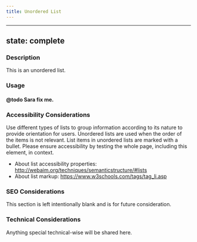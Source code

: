 ```yaml
---
title: Unordered List
---
```


---
state: complete
---

### Description
This is an unordered list.

### Usage
#### @todo Sara fix me.

### Accessibility Considerations
Use different types of lists to group information according to its nature to provide orientation for users. Unordered lists are used when the order of the items is not relevant. List items in unordered lists are marked with a bullet. Please ensure accessibility by testing the whole page, including this element, in context.

* About list accessibility properties: http://webaim.org/techniques/semanticstructure/#lists
* About list markup: https://www.w3schools.com/tags/tag_li.asp

### SEO Considerations
This section is left intentionally blank and is for future consideration.

### Technical Considerations
Anything special technical-wise will be shared here.
